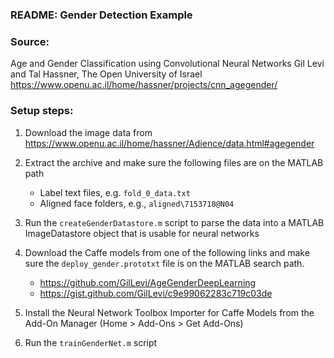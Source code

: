 ### README: Gender Detection Example

### Source: 
Age and Gender Classification using Convolutional Neural Networks
Gil Levi and Tal Hassner, The Open University of Israel
https://www.openu.ac.il/home/hassner/projects/cnn_agegender/

### Setup steps:

1.  Download the image data from 
    https://www.openu.ac.il/home/hassner/Adience/data.html#agegender

2.  Extract the archive and make sure the following files are on the MATLAB path
    * Label text files, e.g. `fold_0_data.txt` 
    * Aligned face folders, e.g., `aligned\7153718@N04`

3.  Run the `createGenderDatastore.m` script to parse the data into a MATLAB 
    ImageDatastore object that is usable for neural networks
    
4.  Download the Caffe models from one of the following links and make sure 
    the `deploy_gender.prototxt` file is on the MATLAB search path.
    * https://github.com/GilLevi/AgeGenderDeepLearning
    * https://gist.github.com/GilLevi/c9e99062283c719c03de

5.  Install the Neural Network Toolbox Importer for Caffe Models 
    from the Add-On Manager (Home > Add-Ons > Get Add-Ons)

6.  Run the `trainGenderNet.m` script